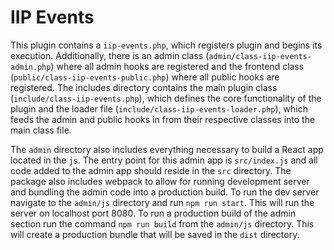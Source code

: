 # IIP Events

This plugin contains a `iip-events.php`, which registers plugin and begins its execution. Additionally, there is an admin class (`admin/class-iip-events-admin.php`) where all admin hooks are registered and the frontend class (`public/class-iip-events-public.php`) where all public hooks are registered. The includes directory contains the main plugin class (`include/class-iip-events.php`), which defines the core functionality of the plugin and the loader file (`include/class-iip-events-loader.php`), which feeds the admin and public hooks in from their respective classes into the main class file.

The `admin` directory also includes everything necessary to build a React app located in the `js`. The entry point for this admin app is `src/index.js` and all code added to the admin app should reside in the `src` directory. The package also includes webpack to allow for running development server and bundling the admin code into a production build. To run the dev server navigate to the `admin/js` directory and run `npm run start`. This will run the server on localhost port 8080. To run a production build of the admin section run the command `npm run build` from the `admin/js` directory. This will create a production bundle that will be saved in the `dist` directory.
